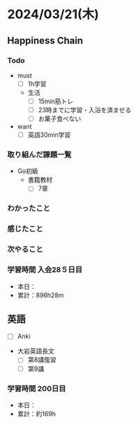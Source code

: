 # 2024/03/21(木)

## Happiness Chain

### Todo

- must
  - [ ] 1h学習
  - 生活
    - [ ] 15min筋トレ
    - [ ] 23時までに学習・入浴を済ませる
    - [ ] お菓子食べない
- want
  - [ ] 英語30min学習

### 取り組んだ課題一覧

- Go初級
  - 書籍教材
    - [ ] 7章

### わかったこと

### 感じたこと

### 次やること

### 学習時間 入会28５日目

- 本日：
- 累計：896h28m

## 英語

- [ ] Anki
- 大岩英語長文
  - [ ] 第8講復習
  - [ ] 第9講

### 学習時間 200日目

- 本日：
- 累計：約169h
